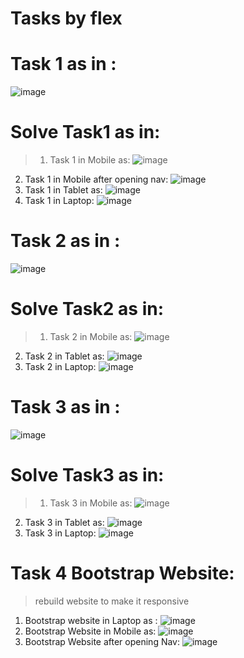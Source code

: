 # Tasks by flex
# Task 1 as in :
  ![image](imgTasks/Task1.jpg)

# Solve Task1 as in:
 > 1. Task 1 in Mobile as: 
    ![image](solveTasks/task1_In_Mobile.png)
   2. Task 1 in Mobile after opening nav:
    ![image](solveTasks/Task1_In_Mobile_After_Opening_Navbar.png)
   3. Task 1 in Tablet as:
    ![image](solveTasks/Task1_In_Tablet.png)
   4. Task 1 in Laptop:
    ![image](solveTasks/Task1_In_Laptop.png)


# Task 2 as in :
  ![image](imgTasks/Task2.jpg)

# Solve Task2 as in:
 > 1. Task 2 in Mobile as: 
    ![image](solveTasks/Task2_In_Mobile.png)
   2. Task 2 in Tablet as:
    ![image](solveTasks/Task2_In_Tablet.png)
   3. Task 2 in Laptop:
    ![image](solveTasks/Task2_In_Laptop.png)
   
# Task 3 as in :
  ![image](imgTasks/Task3.jpg)

# Solve Task3 as in:
 > 1. Task 3 in Mobile as: 
    ![image](solveTasks/Task3_In_Mobile.png)
   2. Task 3 in Tablet as:
    ![image](solveTasks/Task3_In_Tablet.png)
   3. Task 3 in Laptop:
    ![image](solveTasks/Task3_In_Laptop.png)
  
# Task 4 Bootstrap Website:
  > rebuild website to make it responsive
   1. Bootstrap website in Laptop as :
     ![image](solveTasks/Bootstrap_Website_In_Laptop.png)
   2. Bootstrap Website in Mobile as:
     ![image](solveTasks/Bootstrap_Website_In_Mobile.png)
   3. Bootstrap Website after opening Nav:
     ![image](solveTasks/Bootstrap_Website_After_Opening_Nav.png)
 